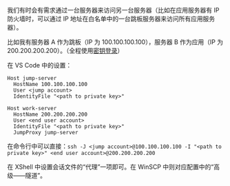 我们有时会有需求通过一台服务器来访问另一台服务器（比如在应用服务器有 IP 防火墙时，可以通过 IP 地址在白名单中的一台跳板服务器来访问所有应用服务器）。

比如我有服务器 A 作为跳板（IP 为 100.100.100.100），服务器 B 作为应用（IP 为 200.200.200.200）。（全程使用[密钥登录](/08-linux/pubkey)）

在 VS Code 中的设置：

```
Host jump-server
  HostName 100.100.100.100
  User <jump account>
  IdentityFile "<path to private key>"

Host work-server
  HostName 200.200.200.200
  User <end user account>
  IdentityFile "<path to private key>"
  JumpProxy jump-server
```

在命令行中可以直接：`ssh -J <jump account>@100.100.100.100 -I "<path to private key>" <end user account>@200.200.200.200`

在 XShell 中设置会话文件的“代理”一项即可。在 WinSCP 中则对应配置中的“高级——隧道”。